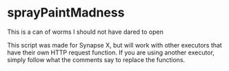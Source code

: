 # sprayPaintMadness
This is a can of worms I should not have dared to open

This script was made for Synapse X, but will work with other executors that have their own HTTP request function.
If you are using another executor, simply follow what the comments say to replace the functions.
